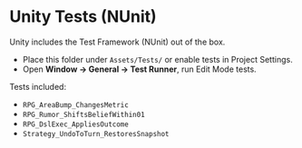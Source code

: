 
# Unity Tests (NUnit)

Unity includes the Test Framework (NUnit) out of the box.
- Place this folder under `Assets/Tests/` or enable tests in Project Settings.
- Open **Window → General → Test Runner**, run Edit Mode tests.

Tests included:
- `RPG_AreaBump_ChangesMetric`
- `RPG_Rumor_ShiftsBeliefWithin01`
- `RPG_DslExec_AppliesOutcome`
- `Strategy_UndoToTurn_RestoresSnapshot`
